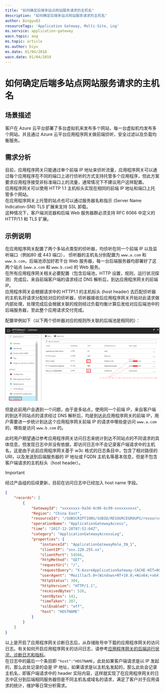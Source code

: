 ```yaml
---
title: "如何确定后端多站点网站服务请求的主机名"
description: "如何确定后端多站点网站服务请求的主机名"
author: Bingyu83
resourceTags: 'Application Gateway, Multi-Site, Log'
ms.service: application-gateway
wacn.topic: aog
ms.topic: article
ms.author: biyu
ms.date: 01/04/2018
wacn.date: 01/04/2018
---
```


# 如何确定后端多站点网站服务请求的主机名

## 场景描述

客户在 Azure 云平台部署了多台虚拟机来发布多个网站，每一台虚拟机均发布多个网站。并且通过 Azure 云平台应用程序网关做前端侦听，安全过滤以及负载均衡服务。

## 需求分析

目前，应用程序网关只能通过单个前端 IP 地址来侦听流量，应用程序网关可以通过每个应用程序在不同的端口上进行侦听的方式支持托管多个应用程序，但此方案要求应用程序接受非标准端口上的流量，通常情况下不建议用户这样配置。<br>
应用程序网关可以使用 HTTP 1.1 主机标头实现在相同的前端 IP 地址和端口上托管多个网站。<br>
在应用程序网关上托管的站点也可以通过服务器名称指示 (Server Name Indication-SNI) TLS 扩展来支持 SSL 卸载。<br>
这种情况下，客户端浏览器和后端 Web 服务器群必须支持 RFC 6066 中定义的 HTTP/1.1 和 TLS 扩展。

## 示例说明

在应用程序网关配置了两个多站点类型的侦听器，均侦听在同一个前端 IP 以及监听端口（例如80 或 443 端口）， 侦听器的主机名分别配置为 `www.a.com` 和 `www.b.com`，后端池添加好若干台 Web 服务器，每一台后端服务器均部署好了这两个站点 (`www.a.com` 和 `www.b.com`) 的 Web 服务。<br>
在所有应用程序网关相关必要配置（包含后端池，HTTP 设置，规则，运行状况探测）完成后，来自前端客户端的请求经过 DNS 解析后，到达应用程序网关的前端 IP。<br>
应用程序网关会根据请求中的 HTTP1.1 的主机标头 (host header) 去匹配侦听器的主机名将请求分配给对应的侦听器，侦听器接收后应用程序网关开始对此请求做内部处理，处理完成后会根据关联的规则经过负载均衡计算后发给对应后端池中的后端服务器，至此整个应用请求交付完成。

配置举例如下（以下两个侦听器对应的规则所关联的后端池是相同的）：

![01](media/aog-application-gateway-howto-access-multi-site-hostname-through-log-file/01.png)

但是此前用户会遇到一个问题，由于是多站点，使用同一个前端 IP，来自客户端的到达不同站点的请求经过 DNS 解析后，均是到达此应用程序网关的前端 IP，用户需要进一步统计到达这个应用程序网关前端 IP 的请求中哪些是访问 `www.a.com` 的，哪些是访问 `www.b.com` 的。

此时用户期望通过参考应用程序网关访问日志来统计到达不同站点的不同请求的具体信息，但发现日志中并没有依据，即访问日志中不会记录客户端请求中的主机名，这是由于此前应用程序网关基于 w3c 格式的日志条目中，包含了相对路径的 URI，以及发送到后端服务器的 IP 地址或 FQDN 主机名等基本信息，但是不包含客户端请求的主机标头（host header）。

> [!IMPORTANT]
> 经过产品组的后续更新，目前在访问日志中已经加入 host name 字段。

```json
{
    "records": [
        {
            "GatewayId": "xxxxxxxx-9a3d-4c06-bc99-xxxxxxxxxx", 
            "Region": "China East", 
            "resourceId": "/SUBSCRIPTIONS/SUBID/RESOURCEGROUPS/resourcegroupname/PROVIDERS/MICROSOFT.NETWORK/APPLICATIONGATEWAYS/APPGWname", 
            "operationName": "ApplicationGatewayAccess", 
            "time": "2017-12-28T07:52:04Z", 
            "category": "ApplicationGatewayAccessLog", 
            "properties": {
                "instanceId": "ApplicationGatewayRole_IN_1", 
                "clientIP": "xxx.220.255.xx", 
                "clientPort": 54566, 
                "httpMethod": "GET", 
                "requestUri": "/", 
                "requestQuery": "X-AzureApplicationGateway-CACHE-HIT=0&SERVER-ROUTED=192.168.1.110&X-AzureApplicationGateway-LOG-ID=b50d17ca-3cba-4545-ab07-c4be726d647b&SERVER-STATUS=304", 
                "userAgent": "Mozilla/5.0+(Windows+NT+10.0;+Win64;+x64)+AppleWebKit/537.36+(KHTML,+like+Gecko)+Chrome/63.0.3239.84+Safari/537.36", 
                "httpStatus": 304, 
                "httpVersion": "HTTP/1.1", 
                "receivedBytes": 526, 
                "sentBytes": 142, 
                "timeTaken": 207, 
                "sslEnabled": "off", 
                "host": "HOSTNAME"
            }
        }
    ]
}
```

以上是开启了应用程序网关诊断日志后，从存储账号中下载的应用程序网关的访问日志。有关如何开启应用程序网关的访问日志，请参考[应用程序网关的后端运行状况、诊断日志和指标](https://docs.azure.cn/zh-cn/application-gateway/application-gateway-diagnostics)。<br>
在日志中的最后一个条目即 `"host":"HOSTNAME`，此处如果客户端请求是以 IP 发起的，那么此处记录的会是 IP 地址，如果请求是以主机名发起的，那么此处会记录主机名，即客户端请求中的 header 实际内容，这样就实现了在应用程序网关的日志中区分到后端相同服务器但是不同主机名或域名的请求，满足了客户对于应用请求的统计，维护等日常分析需求。
